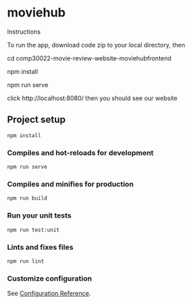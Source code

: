 # moviehub

Instructions

To run the app, download code zip to your local directory, then

cd comp30022-movie-review-website-moviehubfrontend

npm install

npm run serve

click http://localhost:8080/ then you should see our website

## Project setup
```
npm install
```

### Compiles and hot-reloads for development
```
npm run serve
```

### Compiles and minifies for production
```
npm run build
```

### Run your unit tests
```
npm run test:unit
```

### Lints and fixes files
```
npm run lint
```

### Customize configuration
See [Configuration Reference](https://cli.vuejs.org/config/).
